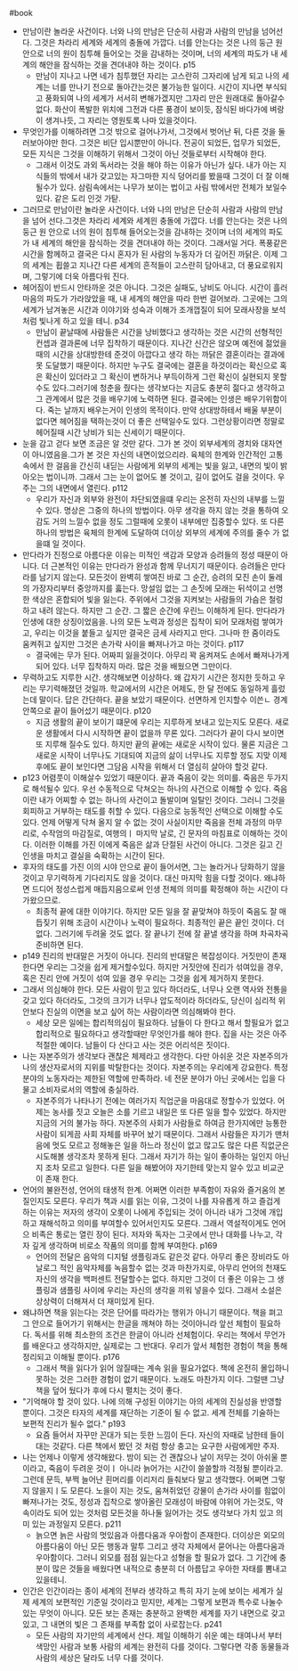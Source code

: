 #book 
- 만남이란 놀라운 사건이다. 너와 나의 만남은 단순히 사람과 사람의 만남을 넘어선다. 그것은 차라리 세계와 세계의 충돌에 가깝다. 너를 안는다는 것은 나의 둥근 원 안으로 너의 원이 침투해 들어오는 것을 감내하는 것이며, 너의 세계의 파도가 내 세계의 해안을 잠식하는 것을 견뎌내야 하는 것이다. p15 
    - 만남이 지나고 나면 네가 침투했던 자리는 고스란히 그자리에 남게 되고 나의 세계는 너를 만나기 전으로 돌아간는것은 불가능한 일이다. 시간이 지나면 부식되고 풍화되여 나의 세계가 서서히 변해가겠지만 그자리 만은 원래대로 돌아갈수 없다. 화산이 폭발한 위치에 그전과 다른 풍경이 보이듯, 잠식된 바다가에 벼랑이 생겨나듯, 그 자리는 영원토록 나마 있을것이다.
- 무엇인가를 이해하려면 그것 밖으로 걸어나가서, 그것에서 벗어난 뒤, 다른 것을 둘러보아야만 한다. 그것은 비단 입시뿐만이 아니다. 전공이 되었든, 업무가 되었든, 모든 지식은 그것을 이해하기 위해서 그것이 아닌 것들로부터 시작해야 한다. 
    - 그래서 이것도 과외 독서라는 것을 해야 하는 이유가 아닌가 싶다. 내가 아는 지식들의 밖에서 내가 갖고있는 자그마한 지식 덩어리를 봤을때 그것이 더 잘 이해 될수가 있다. 삼림속에서는 나무가 보이는 법이고 사림 밖에서만 전체가 보일수 있다. 같은 도리 인것 가탇.
- 그러므로 만남이란 놀라운 사건이다. 너와 나의 만남은 단순히 사람과 사람의 만남을 넘어 선다.그것은 차라리 세계와 세계읜 충돌에 가깝다. 너를 안는다는 것은 나의 둥근 원 안으로 너의 원이 침투해 들어오는것을 감내하는 것이며 너의 세계의 파도가 내 세계의 해안을 잠식하는 것을 견뎌내야 하는 것이다. 그래서일 거다. 폭풍같은 시간을 함께하고 결국은 다시 혼자가 된 사람의 누동자가 더 깊어진 까닭은. 이제 그의 세계는 휩쓸고 지나간 다른 세계의 흔적들이 고스란히 담아내고, 더 풍요로워지며, 그렇기에 더욱 아름다워 진다. 
- 헤어짐이 반드시 안타까운 것은 아니다. 그것은 실패도, 낭비도 아니다. 시간이 흘러 마음의 파도가 가라앉았을 때, 내 세계의 해안을 따라 한번 걸어보라. 그곳에는 그의 세계가 남겨놓은 시간과 이야기와 성숙과 이해가 조개껍질이 되어 모래사장을 보석처럼 빛나게 하고 있을 테니. p34 
    - 만남이 끝날때에 사람들은 시간을 낭비했다고 생각하는 것은 시간의 선형적인 컨셉과 결과론에 너무 집착하기 때문이다. 지나간 신간은 않오며 예전에 젊었을때의 시간을 상대방한테 준것이 아깝다고 생각 하는 까닭은 결혼이라는 결과에 못 도달했기 때문이다. 하지만 누구도 결국에는 결혼을 하것이라는 확신으로 혹은 확신이 있더라고 그 확신이 변하거나 부득이하게 그런 확신이 실현되지 못할수도 있다.그러기에 청춘을 줬다는 생각보다는 지금도 충분히 젊다고 생각하고 그 관계에서 많은 것을 배우기에 노력하면 된다. 결국에는 인생은 배우기위함이다. 죽는 날까지 배우는거이 인생의 목적이다. 만약 상대방하테서 배울 부분이 없다면 헤어짐을 택하는것이 더 좋은 선택일수도 있다. 그런상황이라면 정말로 헤어질때 시간 낭비가 되는 신세이기 때문이다.
- 눈을 감고 걷다 보면 조금은 알 것만 같다. 그가 본 것이 외부세계의 경치와 대자연이 아니였음을.그가 본 것은 자신의 내면이었으리라. 육체의 한계와 인간적인 고통 속에서 한 걸음을 간신히 내딛는 사람에게 외부의 세계는 빛을 잃고, 내면의 빛이 밝아오는 법이니까. 그래서 그는 눈이 없어도 볼 것이고, 길이 없어도 걸을 것이다. 우주는 그의 내면에서 열린다. p112 
    - 우리가 자신과 외부와 완전이 차단되였을떄 우리는 온전히 자신의 내부를 느낄수 있다. 명상은 그중의 하나의 방법이다. 아무 생각을 하지 않는 것을 통하여 오감도 거의 느낄수 없을 정도 그럴때에 오롯이 내부에만 집중할수 있다. 또 다른 하나의 방법은 육체의 한계에 도달하여 더이상 외부의 세계에 주의를 줄수 가 없을떄 일 것이다.
- 만다라가 진정으로 아름다운 이유는 미적인 색감과 모양과 승려들의 정성 때문이 아니다. 더 근본적인 이유는 만다라가 완성과 함께 무너지기 때문이다. 승려들은 만다라를 남기지 않는다. 모든것이 완벽히 쌓여진 바로 그 순간, 승려의 모진 손이 둘레의 가장자리부터 중앙까지를 훓는다. 망설임 없는 그 손짓에 모래는 뒤석이고 선명한 색상은 혼합되어 빛을 잃는다. 주위에서 그것을 지켜보는 사람들의 가슴은 철렁하고 내려 않는다. 하지만 그 순간. 그 짧은 순간에 우린느 이해하게 된다. 만다라가 인생에 대한 상징이었음을. 나의 모든 노력과 정성은 집착이 되어 모래처럼 쌓여가고, 우리는 이것을 붙들고 싶지만 결국은 금세 사라지고 만다. 그나마 한 줌이라도 움켜쥐고 싶지만 그것은 손가락 사이을 빠져나가고 마는 것이다. p117 
    - 결국에는 무가 된다. 어짜피 잃을것이다. 아무리 꽉 움켜져도 손에서 빠져나가게 되어 있다. 너무 집착하지 마라. 많은 것을 배웠으면 그만이다.
- 무력하고도 지루한 시간. 생각해보면 이상하다. 왜 갑자기 시간은 정지한 듯하고 우리는 무기력해졌던 것일까. 학교에서의 시간은 어제도, 한 달 전에도 동일하게 흘렀는데 말이다. 답은 간단하다. 끝을 보았기 때문이다. 선면하게 인지할수 이쓴ㄴ 경계 안쪽으로 끝이 들어섰기 때문이다. p120 
    - 지금 생활의 끝이 보이기 떄문에 우리는 지루하게 보내고 있는지도 모른다. 새로운 생활에서 다시 시작하면 끝이 없을까 무론 있다. 그러다가 끝이 다시 보이면 또 지루해 질수도 있다. 하지만 끝의 끝에는 새로운 시작이 있다. 물론 지금은 그 새로운 시작이 너무나도 기대되여 지금의 삶이 너무나도 지루할 정도 지맞 이제 후에도 끝이 보인다면 그담음 시작을 위해서 더 열심히 살아야 할것 같다.
- p123 어렴풋이 이해살수 있었기 때문이다. 끝과 죽음이 갖는 의미를. 죽음은 두가지로 해석될수 있다. 우선 수동적으로 닥쳐오는 하나의 사건으로 이해할 수 있다. 죽음이란 내가 어찌할 수 없는 하나의 사건이고 돌발이며 일탈인 것이다. 그러니 그것을 회피하고 거부하는 태도를 취할 수 있다. 다음으로 능동적인 선택으로 이해할 수도 있다. 언제 어떻게 닥쳐 올지 알 수 없는 것이 사실이지만 죽음을 전체 과정의 마무리로, 수작엄의 마감질로, 여행의ㅣ 마지막 날로, 긴 문자의 마침표로 이해하는 것이다. 이러한 이해를 가진 이에게 죽음은 삶과 단절된 사건이 아니다. 그것은 길고 긴 인생을 마치고 결실을 숙확하는 시간이 된다. 
- 후자의 태도를 가진 이의 시야 안으로 끝이 들어서면, 그는 놀라거나 당화하기 않을 것이고 무기력하게 기다리지도 않을 것이다. 대신 마지막 힘을 다할 것이다. 왜냐하면 드디어 정성스럽게 매듭지음으로써 인생 전체의 의미를 확정해야 하는 시간이 다가왔으므로. 
    - 최종적 끝에 대한 이야기다. 하지만 모든 일을 잘 끝맞쳐야 하듯이 죽음도 잘 매듭짖기 위해 조금이 시간이나 노력이 필요하다. 최종적인 끝은 끝인 것이다. 더 없다. 그러기에 두려울 것도 없다. 잘 끝나기 전에 잘 끝낼 생각을 하며 차곡차곡 준비하면 된다.
- p149 진리의 반대말은 거짓이 아니다. 진리의 반대말은 복잡성이다. 거짓만이 존재한다면 우리는 그것을 쉽게 제거할수있다. 하지만 거짓안에 진리가 섞여있을 경우, 혹은 진리 안에 거짓이 섞여 있을 경우 우리는 그것을 쉽게 제거하지 못한다. 
- 그래서 의심해야 한다. 모든 사람이 믿고 있다 하더라도, 너무나 오랜 역사와 전통을 갖고 있다 하더라도, 그것의 크기가 너무나 압도적이라 하더라도, 당신이 심리적 위안보다 진실의 이면을 보고 싶어 하는 사람이라면 의심해봐야 한다. 
    - 세상 모은 일에는 합리적의심이 필요하다. 남들이 다 한다고 해서 할필요가 없고 합리적으로 필요하다고 생각할때만 무엇인가를 해야 한다. 집을 사는 것은 아주 적절한 예이다. 남들이 다 산다고 사는 것은 어리석은 짓이다.
- 나는 자본주의가 생각보다 괜찮은 체제라고 생각한다. 다만 아쉬운 것은 자본주의가 나의 생산자로서의 지위를 박탈한다는 것이다. 자본주의는 우리에게 강요한다. 특정 분야의 노동자라는 제한된 역할에 만족하라. 네 전문 분야가 아닌 곳에서는 입을 다물고 소비자로서의 역할에 충실하라. 
    - 자본주의가 나타나기 전에는 여러가지 직업군을 마음대로 정할수가 있었다. 어제는 농사를 짓고 오늘은 소를 기르고 내일은 또 다른 일을 할수 있었다. 하지만 지금의 거의 불가능 하다. 자본주의 사회가 사람들로 하여금 한가지에만 능통한 사람이 되게끔 사회 자체를 바꾸어 놨기 때문이다. 그래서 사람들은 자기가 맨처음에 멋도 모르고 정해놓은 일을 하느라 정신이 없고 많고도 많은 다른 직없군은 시도해볼 생각조차 못하게 된다. 그래서 자기가 하는 일이 좋아하는 일인지 아닌지 조차 모르고 일한다. 다른 일을 해봤어야 자기한테 맞는지 알수 있고 비교군이 존재 한다.
- 언어의 불완전성, 언어의 태생적 한계. 어쩌면 이러한 부족함이 자유와 즐거움의 본질인지도 모른다. 우리가 책과 시를 읽는 이유, 그것이 나를 자유롭게 하고 즐겁게 하는 이유는 저자의 생각이 오롯이 나에게 주입되는 것이 아니라 내가 그것에 개입하고 재해석하고 의미를 부여할수 있어서인지도 모른다. 그래서 역설적이게도 언어으 비족은 통로는 열린 장이 된다. 저자와 독자는 그곳에서 만나 대화를 나누고, 각자 깊게 생각하며 비로소 작품의 의미를 함께 부여한다. p169 
    - 언어의 전달은 음악의 디지털 생플링과도 같은것 같다. 아무리 좋은 장비라도 아날로그 적인 음악자체를 녹음할수 없는 것과 마찬가지로, 아무리 언어의 천재도 자신의 생각을 백퍼센트 전달할수는 없다. 하지만 그것이 더 좋은 이유는 그 생플링과 샘플링 사이에 우리는 자신의 생각을 끼워 넣을수 있다. 그래서 소설은 상상력이 더해져서 더 재미있게 된다.
- 왜냐하면 책을 읽는다는 것은 단어를 따라가는 행위가 아니기 때문이다. 책을 펴고 그 안으로 들어가기 위해서는 한글을 깨쳐야 하는 것이아니라 앞선 체험이 필요하다. 독서를 위해 최소한의 조건은 한글이 아니라 선체험이다. 우리는 책에서 무언가를 배운다고 생각하지만, 실제로는 그 반대다. 우리가 앞서 체험한 경험이 책을 통해 정리되고 이해될 뿐이다. p176 
    - 그래서 책을 읽다가 읽어 않질때는 계속 읽을 필요가없다. 책에 온전히 몰입하니 못하는 것은 그러한 경험이 없기 때문이다. 노래도 마찬가지 이다. 그럴땐 그냥 책을 덮어 뒀다가 후에 다시 펼치는 것이 좋다.
- "기억해야 할 것이 있다. 나에 의해 구성된 이야기는 아의 세계의 진실성을 반영할 뿐이다. 그것은 타자의 세계를 재단하는 기준이 될 수 없고. 세계 전체를 기술하는 보편적 진리가 될수 없다." p193  
    - 요즘 들어서 자꾸만 꼰대가 되는 듯한 느낌이 든다. 자신의 자때로 남한테 들이대는 것같다. 다른 책에서 봤던 것 처럼 항상 충고는 요구한 사람에게만 주자.
- 나는 언제나 이렇게 생각해왔다. 밤이 되는 건 괜찮으나 날이 저무는 것이 아쉬울 뿐이라고, 죽음이 두려운 것이ㅣ 아니라 늙어가는 시간이 쓸쓸할까 걱정될 뿐이라고. 그런데 문득, 부쩍 늘어난 흰머리를 이리저리 들춰보다 말고 생각했다. 어쩌면 그렇지 않을지ㅣ도 모른다. 노을이 지는 것도, 움쳐쥐었던 강물이 손가라 사이를 힘없이 빠져나가는 것도, 정성과 집착으로 쌓아올린 모래성이 바람에 야위어 가는것도, 약속이라도 되어 있는 것처럼 모든것을 하나둘 잃어가는 것도 생각보다 가치 있고 의미 있는 과정일지 모른다. p211 
    - 늙으면 늙은 사람의 멋있음과 아름다움과 우아함이 존재한다. 더이상은 외모의 아름다움이 아닌 모든 행동과 말투 그리고 생각 자체에서 묻어나는 아름다움과 우아함이다. 그러니 외모를 점점 잃는다고 성형을 할 필요가 없다. 그 기간에 충분이 많은 것들을 배웠다면 내적으로 충분히 더 아름답고 우아한 자태를 뽐내고 있을테니.
- 인간은 인간이라는 종이 세계의 전부라 생각하고 특히 자기 눈에 보이는 세계가 실제 세계의 보편적인 기준일 것이라고 믿지만, 세계는 그렇게 보편과 특수로 나눌수 있는 무엇이 아니다. 모든 보는 존재는 충분하고 완벽한 세계를 자기 내면으로 갖고 있고, 그 내면의 빛은 그 존재를 부족함 없이 사로잡는다. p241 
    - 모든 사람의 자기만의 세계에서 산다. 제일 이해하기 쉬운 예는 태여나서 부터 색망인 사람과 보통 사람의 세계는 완전히 다를 것이다. 그렇다면 각종 동물들과 사람의 세상은 달라도 너무 다를 것이다.

